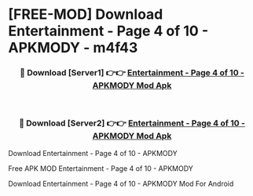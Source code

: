 # [FREE-MOD] Download Entertainment - Page 4 of 10 - APKMODY - m4f43


<div align="center">
<h3>🔴 Download [Server1] 👉👉 <a href="https://apk-comot.site?title=Entertainment_-_Page_4_of_10_-_APKMODY">Entertainment - Page 4 of 10 - APKMODY Mod Apk</a></h3><br>

<h3>🔴 Download [Server2] 👉👉 <a href="https://apk-comot.site?title=Entertainment_-_Page_4_of_10_-_APKMODY">Entertainment - Page 4 of 10 - APKMODY Mod Apk</a></h3>
</div>



Download Entertainment - Page 4 of 10 - APKMODY 

Free APK MOD Entertainment - Page 4 of 10 - APKMODY 

Download Entertainment - Page 4 of 10 - APKMODY Mod For Android
